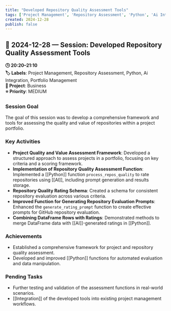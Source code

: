 ```yaml
---
title: "Developed Repository Quality Assessment Tools"
tags: ['Project Management', 'Repository Assessment', 'Python', 'Ai Integration', 'Portfolio Management']
created: 2024-12-28
publish: false
---
```


## 📅 2024-12-28 — Session: Developed Repository Quality Assessment Tools

**🕒 20:20–21:10**  
**🏷️ Labels**: Project Management, Repository Assessment, Python, Ai Integration, Portfolio Management  
**📂 Project**: Business  
**⭐ Priority**: MEDIUM  


### Session Goal
The goal of this session was to develop a comprehensive framework and tools for assessing the quality and value of repositories within a project portfolio.

### Key Activities
- **Project Quality and Value Assessment Framework**: Developed a structured approach to assess projects in a portfolio, focusing on key criteria and a scoring framework.
- **Implementation of Repository Quality Assessment Function**: Implemented a [[Python]] function `process_repos_quality` to rate repositories using [[AI]], including prompt generation and results storage.
- **Repository Quality Rating Schema**: Created a schema for consistent repository evaluation across various criteria.
- **Improved Function for Generating Repository Evaluation Prompts**: Enhanced the `generate_rating_prompt` function to create effective prompts for GitHub repository evaluation.
- **Combining DataFrame Rows with Ratings**: Demonstrated methods to merge DataFrame data with [[AI]]-generated ratings in [[Python]].

### Achievements
- Established a comprehensive framework for project and repository quality assessment.
- Developed and improved [[Python]] functions for automated evaluation and data manipulation.

### Pending Tasks
- Further testing and validation of the assessment functions in real-world scenarios.
- [[Integration]] of the developed tools into existing project management workflows.
